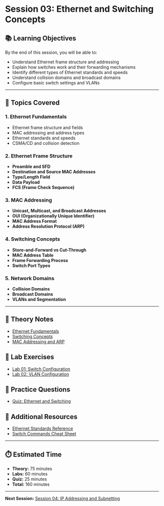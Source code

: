 # Session 03: Ethernet and Switching Concepts

## 📚 Learning Objectives
By the end of this session, you will be able to:
- Understand Ethernet frame structure and addressing
- Explain how switches work and their forwarding mechanisms
- Identify different types of Ethernet standards and speeds
- Understand collision domains and broadcast domains
- Configure basic switch settings and VLANs

---

## 🎯 Topics Covered

### 1. Ethernet Fundamentals
- Ethernet frame structure and fields
- MAC addressing and address types
- Ethernet standards and speeds
- CSMA/CD and collision detection

### 2. Ethernet Frame Structure
- **Preamble and SFD**
- **Destination and Source MAC Addresses**
- **Type/Length Field**
- **Data Payload**
- **FCS (Frame Check Sequence)**

### 3. MAC Addressing
- **Unicast, Multicast, and Broadcast Addresses**
- **OUI (Organizationally Unique Identifier)**
- **MAC Address Format**
- **Address Resolution Protocol (ARP)**

### 4. Switching Concepts
- **Store-and-Forward vs Cut-Through**
- **MAC Address Table**
- **Frame Forwarding Process**
- **Switch Port Types**

### 5. Network Domains
- **Collision Domains**
- **Broadcast Domains**
- **VLANs and Segmentation**

---

## 📖 Theory Notes
- [Ethernet Fundamentals](./theory/ethernet-fundamentals.md)
- [Switching Concepts](./theory/switching-concepts.md)
- [MAC Addressing and ARP](./theory/mac-addressing-arp.md)

## 🧪 Lab Exercises
- [Lab 01: Switch Configuration](./labs/lab01-switch-config.md)
- [Lab 02: VLAN Configuration](./labs/lab02-vlan-config.md)

## 📝 Practice Questions
- [Quiz: Ethernet and Switching](./quiz/ethernet-switching-quiz.md)

## 🔗 Additional Resources
- [Ethernet Standards Reference](./resources/ethernet-standards.md)
- [Switch Commands Cheat Sheet](./resources/switch-commands.md)

---

## ⏱️ Estimated Time
- **Theory:** 75 minutes
- **Labs:** 60 minutes
- **Quiz:** 25 minutes
- **Total:** 160 minutes

---

**Next Session:** [Session 04: IP Addressing and Subnetting](../04-ip-addressing/) 